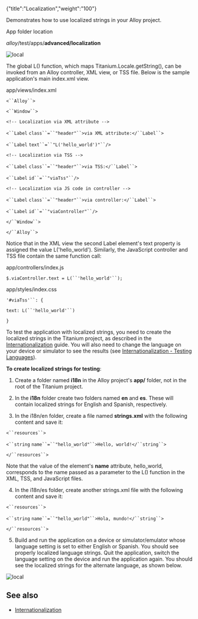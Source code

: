 {"title":"Localization","weight":"100"}

Demonstrates how to use localized strings in your Alloy project.

App folder location

_alloy_/test/apps/**advanced/localization**

![local](/Images/appc/download/attachments/41845663/local.png)

The global L() function, which maps Titanium.Locale.getString(), can be invoked from an Alloy controller, XML view, or TSS file. Below is the sample application's main index.xml view.

app/views/index.xml

`<``Alloy``>`

`<``Window``>`

`<!-- Localization via XML attribute -->`

`<``Label`  `class``=``"header"``>via XML attribute:</``Label``>`

`<``Label`  `text``=``"L('hello_world')"``/>`

`<!-- Localization via TSS -->`

`<``Label`  `class``=``"header"``>via TSS:</``Label``>`

`<``Label`  `id``=``"viaTss"``/>`

`<!-- Localization via JS code in controller -->`

`<``Label`  `class``=``"header"``>via controller:</``Label``>`

`<``Label`  `id``=``"viaController"``/>`

`</``Window``>`

`</``Alloy``>`

Notice that in the XML view the second Label element's text property is assigned the value L('hello\_world'). Similarly, the JavaScript controller and TSS file contain the same function call:

app/controllers/index.js

`$.viaController.text = L(``'hello_world'``);`

app/styles/index.css

`'#viaTss'``: {`

`text: L(``'hello_world'``)`

`}`

To test the application with localized strings, you need to create the localized strings in the Titanium project, as described in the [Internationalization](/docs/appc/Titanium_SDK/Titanium_SDK_How-tos/Cross-Platform_Mobile_Development_In_Titanium/Internationalization/) guide. You will also need to change the language on your device or simulator to see the results (see [Internationalization - Testing Languages](/docs/appc/Titanium_SDK/Titanium_SDK_How-tos/Cross-Platform_Mobile_Development_In_Titanium/Internationalization/#TestingLanguages)).

**To create localized strings for testing**:

1. Create a folder named **i18n** in the Alloy project's **app/** folder, not in the root of the Titanium project.

2. In the **i18n** folder create two folders named **en** and **es**. These will contain localized strings for English and Spanish, respectively.

3. In the i18n/en folder, create a file named **strings.xml** with the following content and save it:

  `<``resources``>`

  `<``string`  `name``=``"hello_world"``>Hello, world!</``string``>`

  `</``resources``>`

  Note that the value of the <string> element's **name** attribute, hello\_world, corresponds to the name passed as a parameter to the L() function in the XML, TSS, and JavaScript files.

4. In the i18n/es folder, create another strings.xml file with the following content and save it:

  `<``resources``>`

  `<``string`  `name``=``"hello_world"``>Hola, mundo!</``string``>`

  `</``resources``>`

5. Build and run the application on a device or simulator/emulator whose language setting is set to either English or Spanish. You should see properly localized language strings. Quit the application, switch the language setting on the device and run the application again. You should see the localized strings for the alternate language, as shown below.

  ![local](/Images/appc/download/attachments/41845663/local.png)

## See also

* [Internationalization](/docs/appc/Titanium_SDK/Titanium_SDK_How-tos/Cross-Platform_Mobile_Development_In_Titanium/Internationalization/)
